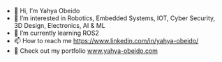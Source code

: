 - 👋 Hi, I’m Yahya Obeido
- 👀 I’m interested in Robotics, Embedded Systems, IOT, Cyber Security, 3D Design, Electronics, AI & ML
- 🌱 I’m currently learning ROS2
- 📫 How to reach me https://www.linkedin.com/in/yahya-obeido/
- 🐧 Check out my portfolio www.yahya-obeido.com

<!---
yahya-obeido/yahya-obeido is a ✨ special ✨ repository because its `README.md` (this file) appears on your GitHub profile.
You can click the Preview link to take a look at your changes.
--->
